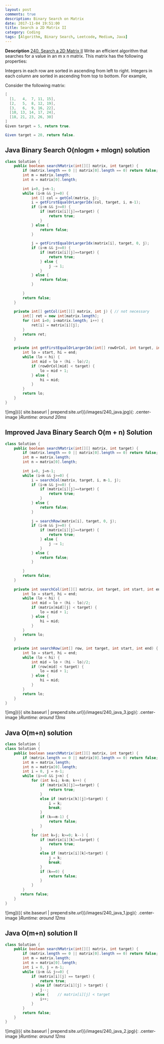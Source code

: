 ```yaml
---
layout: post
comments: true
description: Binary Search on Matrix
date: 2017-11-04 19:51:00
title: Search a 2D Matrix II
category: Coding
tags: [Algorithm, Binary Search, Leetcode, Medium, Java]
---
```


**Description**
[240. Search a 2D Matrix II](https://leetcode.com/problems/search-a-2d-matrix-ii/description/)
Write an efficient algorithm that searches for a value in an m x n matrix. This matrix has the following properties:

Integers in each row are sorted in ascending from left to right.
Integers in each column are sorted in ascending from top to bottom.
For example,

Consider the following matrix:
```java
[
  [1,   4,  7, 11, 15],
  [2,   5,  8, 12, 19],
  [3,   6,  9, 16, 22],
  [10, 13, 14, 17, 24],
  [18, 21, 23, 26, 30]
]
Given target = 5, return true.

Given target = 20, return false.
```


## Java Binary Search O(nlogm + mlogn) solution

```java
class Solution {
    public boolean searchMatrix(int[][] matrix, int target) {
        if (matrix.length == 0 || matrix[0].length == 0) return false;
        int m = matrix.length;
        int n = matrix[0].length;
        
        int i=0, j=n-1;
        while (i<m && j>=0) {
            int [] col = getCol(matrix, j);
            i = getFirstEqualOrLargerIdx(col, target, i, m-1);
            if (i<m && j>=0) {
                if (matrix[i][j]==target) {
                    return true;
                }
            } else {
                return false;
            }
            
            j = getFirstEqualOrLargerIdx(matrix[i], target, 0, j);
            if (i<m && j>=0) {
                if (matrix[i][j]==target) {
                    return true;
                } else {
                    j -= 1;
                }
            } else {
                return false;
            }
            
        }    
        return false;
    }
    
    private int[] getCol(int[][] matrix, int j) { // not necessary
        int[] ret = new int[matrix.length];
        for (int i=0; i<matrix.length; i++) {
            ret[i] = matrix[i][j];
        }
        return ret;
    }
    
    private int getFirstEqualOrLargerIdx(int[] rowOrCol, int target, int start, int end) {
        int lo = start, hi = end;
        while (lo < hi) {
            int mid = lo + (hi - lo)/2;
            if (rowOrCol[mid] < target) {
                lo = mid + 1;
            } else {
                hi = mid;
            }
        }
        return lo;
    }
}                
```
![img]({{ site.baseurl | prepend:site.url}}/images/240_java.jpg){: .center-image }*Runtime: around 20ms*

## Improved Java Binary Search O(m + n) Solution
```java
class Solution {
    public boolean searchMatrix(int[][] matrix, int target) {
        if (matrix.length == 0 || matrix[0].length == 0) return false;
        int m = matrix.length;
        int n = matrix[0].length;
        
        int i=0, j=n-1;
        while (i<m && j>=0) {
            i = searchCol(matrix, target, i, m-1, j);
            if (i<m && j>=0) {
                if (matrix[i][j]==target) {
                    return true;
                }
            } else {
                return false;
            }
            
            j = searchRow(matrix[i], target, 0, j);
            if (i<m && j>=0) {
                if (matrix[i][j]==target) {
                    return true;
                } else {
                    j -= 1;
                }
            } else {
                return false;
            }
            
        }    
        return false;
    }
    
    private int searchCol(int[][] matrix, int target, int start, int end, int j) {
        int lo = start, hi = end;
        while (lo < hi) {
            int mid = lo + (hi - lo)/2;
            if (matrix[mid][j] < target) {
                lo = mid + 1;
            } else {
                hi = mid;
            }
        }
        return lo;
    }
    
    private int searchRow(int[] row, int target, int start, int end) {
        int lo = start, hi = end;
        while (lo < hi) {
            int mid = lo + (hi - lo)/2;
            if (row[mid] < target) {
                lo = mid + 1;
            } else {
                hi = mid;
            }
        }
        return lo;
    }
}                
```
![img]({{ site.baseurl | prepend:site.url}}/images/240_java_3.jpg){: .center-image }*Runtime: around 13ms*

## Java O(m+n) solution

```java
class Solution {
class Solution {
    public boolean searchMatrix(int[][] matrix, int target) {
        if (matrix.length == 0 || matrix[0].length == 0) return false;
        int m = matrix.length;
        int n = matrix[0].length;
        int i = 0, j = n-1;
        while (i>=0 && j<n) {
            for (int k=i; k<m; k++) {
                if (matrix[k][j]==target) {
                    return true;
                }
                else if (matrix[k][j]>target) {
                    i = k;
                    break;
                }
                if (k==m-1) {
                    return false;
                }
            }
            for (int k=j; k>=0; k--) {
                if (matrix[i][k]==target) {
                    return true;
                }
                else if (matrix[i][k]<target) {
                    j = k;
                    break;
                }
                if (k==0) {
                    return false;
                }
            }
        }
       return false;
    }
}                
```
![img]({{ site.baseurl | prepend:site.url}}/images/240_java_1.jpg){: .center-image }*Runtime: around 12ms*

## Java O(m+n) solution II

```java
class Solution {
    public boolean searchMatrix(int[][] matrix, int target) {
        if (matrix.length == 0 || matrix[0].length == 0) return false;
        int m = matrix.length;
        int n = matrix[0].length;
        int i = 0, j = n-1;
        while (i<m && j>=0) {
            if (matrix[i][j] == target) {
                return true;
            } else if (matrix[i][j] > target) {
                j--;
            } else {    // matrix[i][j] < target
                i++;
            }
        }
        return false;
    }
}
```

![img]({{ site.baseurl | prepend:site.url}}/images/240_java_2.jpg){: .center-image }*Runtime: around 12ms*